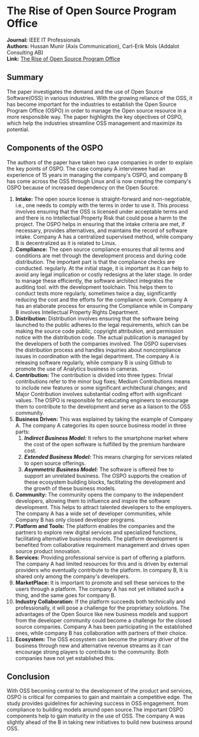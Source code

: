 # The Rise of Open Source Program Office
 
**Journal:** IEEE IT Professionals<br>
**Authors:** Hussan Munir (Axis Communication), Carl-Erik Mols (Addalot Consulting AB)<br>
**Link:** [The Rise of Open Source Program Office](https://ieeexplore.ieee.org/document/9340079)
 
## Summary 
The paper investigates the demand and the use of Open Source Software(OSS) in various industries. With the growing reliance of the OSS, it has become important for the industries to establish the Open Source Program Office (OSPO) 
in order to manage the Open source resource in a more responsible way. The paper highlights the key objectives of OSPO, which help the industries streamline OSS management and maximize its potential. 
 
## Components of the OSPO
The authors of the paper have taken two case companies in order to explain the key points of OSPO. The case company A interviewee had an experience of 15 years in managing the company's OSPO, and company B has come across
the OSS through Linux and is now creating the company's OSPO because of increased dependency on the Open Source. 
 
1. **Intake:** The open source license is straight-forward and non-negotiable, i.e., one needs to comply with the terms in order to use it. This process involves ensuring that the OSS is licensed under acceptable terms and
and there is no Intellectual Property Risk that could pose a harm to the project. The OSPO helps in ensuring that the intake criteria are met, if necessary, provides alternatives, and maintains the record of software intake. Company
A has a centralized supervised method, while company B is decentralized as it is related to Linux.
2. **Compliance:** The open source compliance ensures that all terms and conditions are met through the development process and during code distribution. The important part is that the compliance checks are conducted.
regularly.  At the initial stage, it is important as it can help to avoid any legal implication or costly redesigns at the later stage. In order to manage these efficiently, the software architect integrates the auditing tool.
with the development toolchain. This helps them to conduct tests more regularly, sometimes twice a day, significantly reducing the cost and the efforts for the compliance work. Company A has an elaborate process for ensuring the
Compliance while in Company B involves Intellectual Property Rights Department.
3. **Distribution:** Distribution involves ensuring that the software being launched to the public adheres to the legal requirements, which can be making the source code public, copyright attribution, and permission notice with the
distribution code.  The actual publication is managed by the developers of both the companies involved. The OSPO supervises the distribution process and handles inquiries about noncompliance issues in coordination with the
legal department.  The company A is releasing software regularly, while company B is using Github to promote the use of Analytics business in cameras.
4. **Contribution:** The contribution is divided into three types: Trivial contributions refer to the minor bug fixes; Medium Contributions means to include new features or some significant architectural changes; and Major
Contribution involves substantial coding effort with significant values. The OSPO is responsible for educating engineers to encourage them to contribute to the development and serve as a liaison to the OSS community.
5. **Business Driven:** This was explained by taking the example of Company A. The company A categories its open source business model in three parts:
    1. ***Indirect Business Model:*** It refers to the smartphone market where the cost of the open software is fulfilled by the premium hardware cost.
    2. ***Extended Business Model:*** This means charging for services related to open source offerings.
    3. ***Asymmetric Business Model:*** The software is offered free to support an unrelated business.
  The OSPO supports the creation of these ecosystem building blocks, facilitating the development and the growth of these business models.
6. **Community:** The community opens the company to the independent developers, allowing them to influence and inspire the software development. This helps to attract talented developers to the employers. The company A
   has a wide set of developer communities, while Company B has only closed developer programs.
7. **Platform and Tools:** The platform enables the companies and the partners to explore new digital services and specialized functions, facilitating alternative business models. The platform development is benefited from
collaborative requirement management and drives open source product innovation.
8. **Services:** Providing professional service is part of offering a platform. The company A had limited resources for this and is driven by external providers who eventually contribute to the platform. In company B,
It is shared only among the company's developers.
9. **MarketPlace:** It is important to promote and sell these services to the users through a platform. The company A has not yet initiated such a thing, and the same goes for company B.
10. **Industry Collaboration:** If the platform succeeds both technically and professionally, it will pose a challenge for the proprietary solutions. The advantages of the Open Source like new business models and support
from the developer community could become a challenge for the closed source companies. Company A has been participating in the established ones, while company B has collaboration with partners of their choice.
11. **Ecosystem:** The OSS ecosystem can become the primary driver of the business through new and alternative revenue streams as it can encourage strong players to contribute to the community. Both companies have not
yet established this.
 
## Conclusion
With OSS becoming central to the development of the product and services, OSPO is critical for companies to gain and maintain a competitive edge. The study provides guidelines for achieving success in OSS engagement.
from compliance to building models around open source.The important OSPO components help to gain maturity in the use of OSS. The company A was slightly ahead of the B in taking new initiatives to build new business around OSS.






